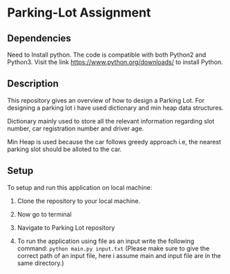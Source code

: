 # Parking-Lot Assignment

## Dependencies

Need to Install python. The code is compatible with both Python2 and Python3.
Visit the link https://www.python.org/downloads/ to install Python.

## Description

This repository gives an overview of how to design a Parking Lot. For designing a parking lot i have used dictionary and min heap data structures.

Dictionary mainly used to store all the relevant information regarding slot number, car registration number and driver age.

Min Heap is used because the car follows greedy approach i.e, the nearest parking slot should be alloted to the car.

## Setup

To setup and run this application on local machine:

1. Clone the repository to your local machine.

2. Now go to terminal

3. Navigate to Parking Lot repository

4. To run the application using file as an input write the following command: `python main.py input.txt` (Please make sure to give the correct path of an input file, here i assume main and input file are in the same directory.)
